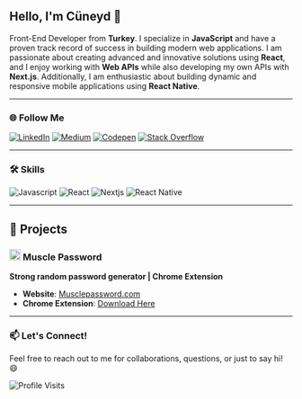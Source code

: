 ## Hello, I'm Cüneyd 👋

Front-End Developer from **Turkey**. I specialize in **JavaScript** and have a proven track record of success in building modern web applications. I am passionate about creating advanced and innovative solutions using **React**, and I enjoy working with **Web APIs** while also developing my own APIs with **Next.js**. Additionally, I am enthusiastic about building dynamic and responsive mobile applications using **React Native**.

---

### 🌐 Follow Me

[![LinkedIn](https://img.shields.io/badge/LinkedIn-0A66C2?logo=linkedin&logoColor=white&style=flat)](https://www.linkedin.com/in/cuneydbolukoglu/)
[![Medium](https://img.shields.io/badge/Medium-000000?logo=medium&logoColor=white&style=flat)](https://cuneyd.medium.com/)
[![Codepen](https://img.shields.io/badge/Codepen-000000?logo=codepen&logoColor=white&style=flat)](https://codepen.io/cuneyd)
[![Stack Overflow](https://img.shields.io/badge/Stack_Overflow-F58025?logo=stackoverflow&logoColor=white&style=flat)](https://stackoverflow.com/users/14733959/cuneyd)

---

### 🛠️ Skills

![Javascript](https://img.shields.io/badge/Javascript-333.svg?logo=javascript&logoColor=#F7DF1E&style=flat)
![React](https://img.shields.io/badge/React-333.svg?logo=react&logoColor=#61DAFB&style=flat)
![Nextjs](https://img.shields.io/badge/Nextjs-333.svg?logo=nextdotjs&logoColor=#61DAFB&style=flat)
![React Native](https://img.shields.io/badge/React%20Native-333.svg?logo=react&logoColor=#61DAFB&style=flat)

---

## 🚀 Projects

### <img src="https://avatars.githubusercontent.com/u/151626010?s=200&v=4" style="width: 20px" alt="Muscle Password Logo" /> Muscle Password
**Strong random password generator | Chrome Extension**

- **Website**: [Musclepassword.com](http://musclepassword.com)
- **Chrome Extension**: [Download Here](https://chromewebstore.google.com/detail/muscle-password/iimjcckbcjoehbfekigjpnlgmjllmgdk)


---

### 📫 Let's Connect!
Feel free to reach out to me for collaborations, questions, or just to say hi! 😄

![Profile Visits](https://img.shields.io/endpoint?url=https://yasinkalkan.com/api/githubvisitorstats/track/?user=cuneydbolukoglu)
